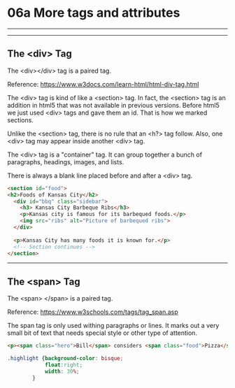 # 06a More tags and attributes


---


---

## The &lt;div&gt; Tag

The &lt;div&gt;&lt;/div&gt; tag is a paired tag.

Reference: https://www.w3docs.com/learn-html/html-div-tag.html

The &lt;div&gt; tag is kind of like a &lt;section> tag.  In fact, the &lt;section> tag is an addition in html5 that was not available in previous versions.  Before html5 we just used &lt;div&gt; tags and gave them an id.  That is how we marked sections.  

Unlike the &lt;section> tag, there is no rule that an <h?> tag follow.  Also, one &lt;div&gt; tag may appear inside another &lt;div&gt; tag.

The &lt;div&gt; tag is a "container" tag.  It can group together a bunch of paragraphs, headings, images, and lists.

There is always a blank line placed before and after a &lt;div> tag.

```html
<section id="food">
<h2>Foods of Kansas City</h2>
  <div id="bbq" class="sidebar">
    <h3> Kansas City Barbeque Ribs</h3>
    <p>Kansas city is famous for its barbequed foods.</p>
    <img src="ribs" alt="Picture of barbequed ribs">
  </div>
  
  <p>Kansas City has many foods it is known for.</p>
  <!-- Section continues -->
</section>
```

---

## The &lt;span&gt; Tag

The  &lt;span&gt;  &lt;/span&gt; is a paired tag.

Reference: https://www.w3schools.com/tags/tag_span.asp

The span tag is only used withing paragraphs or lines.  It marks out a very small bit of text that needs special style or other type of attention.

```html
<p><span class="hero">Bill</span> considers <span class="food">Pizza</span> an essential camping supply. <span class="hero">Bill</span> is not very good at camping.</p>
```
```css
.highlight {background-color: bisque;
            float:right;
            width: 30%;
        }
```